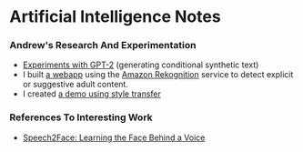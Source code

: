 # Artificial Intelligence Notes

### Andrew's Research And Experimentation

- [Experiments with GPT-2](https://github.com/openai/gpt-2) (generating conditional synthetic text)
- I built [a webapp](https://apps.golightlyplus.com/appropriate-photos/) using the [Amazon Rekognition](https://aws.amazon.com/rekognition/) service to detect explicit or suggestive adult content.
- I created [a demo using style transfer](https://apps.golightlyplus.com/style-transfer/)

### References To Interesting Work

- [Speech2Face: Learning the Face Behind a Voice](https://speech2face.github.io/)
